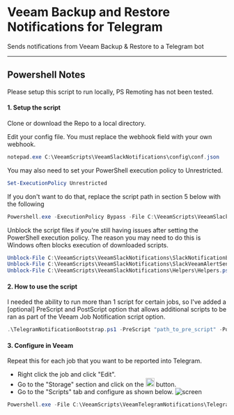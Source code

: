 # Veeam Backup and Restore Notifications for Telegram

Sends notifications from Veeam Backup & Restore to a Telegram bot

---

## Powershell Notes

Please setup this script to run locally, PS Remoting has not been tested.

#### 1. Setup the script

Clone or download the Repo to a local directory. 

Edit your config file. You must replace the webhook field with your own webhook.
 ```PowerShell
notepad.exe C:\VeeamScripts\VeeamSlackNotifications\config\conf.json
```
You may also need to set your PowerShell execution policy to Unrestricted.
```PowerShell
Set-ExecutionPolicy Unrestricted
```
If you don't want to do that, replace the script path in section 5 below with the following
```PowerShell
Powershell.exe -ExecutionPolicy Bypass -File C:\VeeamScripts\VeeamSlackNotifications\SlackNotificationBootstrap.ps1
```
Unblock the script files  if you're still having issues after setting the PowerShell execution policy. The reason you may need to do this is Windows often blocks execution of downloaded scripts.
```PowerShell
Unblock-File C:\VeeamScripts\VeeamSlackNotifications\SlackNotificationBootstrap.ps1
Unblock-File C:\VeeamScripts\VeeamSlackNotifications\SlackVeeamAlertSender.ps1
Unblock-File C:\VeeamScripts\VeeamSlackNotifications\Helpers\Helpers.psm1
```
#### 2. How to use the script

I needed the ability to run more than 1 script for certain jobs, so I've added a [optional] PreScript and PostScript option that allows additional scripts to be ran as part of the Veeam Job Notification script option.

```PowerShell
.\TelegramNotificationBootstrap.ps1 -PreScript "path_to_pre_script" -PostScript "path_to_post_script"
```

#### 3. Configure in Veeam
Repeat this for each job that you want to be reported into Telegram.
* Right click the job and click "Edit".
* Go to the "Storage" section and click on the <img src="asset/img/screens/sh-3.png" height="20"> button.
* Go to the "Scripts" tab and configure as shown below.
![screen](asset/img/screens/sh-1.png)
```PowerShell
Powershell.exe -File C:\VeeamScripts\VeeamTelegramNotifications\TelegramNotificationBootstrap.ps1 -PostScript "c:\path\to\post_script.ps1"
```
